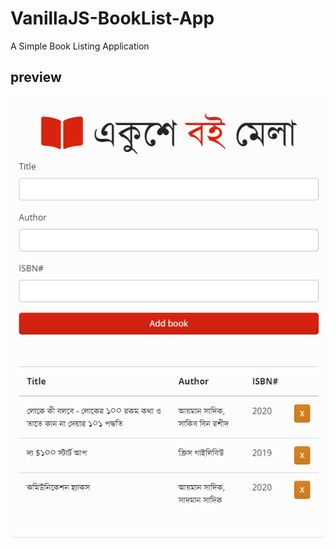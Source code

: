 # VanillaJS-BookList-App

A Simple Book Listing Application 

## preview

![app preview](/app-preview.PNG)
